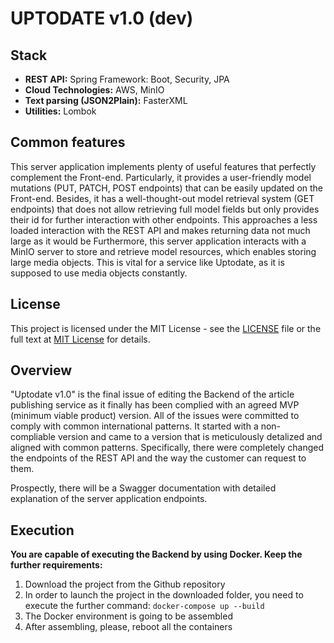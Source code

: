 # UPTODATE v1.0 (dev)

## Stack
- **REST API:** Spring Framework: Boot, Security, JPA
- **Cloud Technologies:** AWS, MinIO
- **Text parsing (JSON2Plain):** FasterXML
- **Utilities:** Lombok

## Common features
This server application implements plenty of useful features that perfectly complement the Front-end. Particularly, it provides a user-friendly model mutations (PUT, PATCH, POST endpoints) that can be easily updated on the Front-end. Besides, it has a well-thought-out model retrieval system (GET endpoints) that does not allow retrieving full model fields but only provides their id for further interaction with other endpoints. This approaches a less loaded interaction with the REST API and makes returning data not much large as it would be
Furthermore, this server application interacts with a MinIO server to store and retrieve model resources, which enables storing large media objects. This is vital for a service like Uptodate, as it is supposed to use media objects constantly.

## License

This project is licensed under the MIT License - see the [LICENSE](LICENSE) file or the full text at [MIT License](https://opensource.org/licenses/MIT) for details.

## Overview

"Uptodate v1.0" is the final issue of editing the Backend of the article publishing service as it finally has been complied with an agreed MVP (minimum viable product) version.
All of the issues were committed to comply with common international patterns. It started with a non-compliable version and came to a version that is meticulously detalized and aligned with common patterns. Specifically, there were completely changed the endpoints of the REST API and the way the customer can request to them. 

Prospectly, there will be a Swagger documentation with detailed explanation of the server application endpoints.

## Execution
**You are capable of executing the Backend by using Docker. Keep the further requirements:**
1. Download the project from the Github repository
2. In order to launch the project in the downloaded folder, you need to execute the further command: `docker-compose up --build`
4. The Docker environment is going to be assembled
5. After assembling, please, reboot all the containers